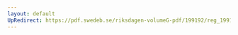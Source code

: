 ```yaml
---
layout: default
UpRedirect: https://pdf.swedeb.se/riksdagen-volumeG-pdf/199192/reg_199192/reg_199192_0192.pdf
---
```

